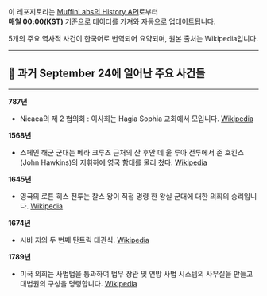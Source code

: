 

이 레포지토리는 [MuffinLabs의 History API](https://history.muffinlabs.com/date)로부터  
**매일 00:00(KST)** 기준으로 데이터를 가져와 자동으로 업데이트됩니다.

5개의 주요 역사적 사건이 한국어로 번역되어 요약되며, 원본 출처는 Wikipedia입니다.

---

## 📅 과거 **September 24**에 일어난 주요 사건들

---
**787년**
- Nicaea의 제 2 협의회 : 이사회는 Hagia Sophia 교회에서 모입니다.  [Wikipedia](https://wikipedia.org/wiki/Second_Council_of_Nicaea)

**1568년**
- 스페인 해군 군대는 베라 크루즈 근처의 산 후안 데 울 루아 전투에서 존 호킨스 (John Hawkins)의 지휘하에 영국 함대를 물리 쳤다.  [Wikipedia](https://wikipedia.org/wiki/Battle_of_San_Juan_de_Ul%C3%BAa_(1568))

**1645년**
- 영국의 로튼 히스 전투는 찰스 왕이 직접 명령 한 왕실 군대에 대한 의회의 승리입니다.  [Wikipedia](https://wikipedia.org/wiki/Battle_of_Rowton_Heath)

**1674년**
- 시바 지의 두 번째 탄트릭 대관식.  [Wikipedia](https://wikipedia.org/wiki/Shivaji)

**1789년**
- 미국 의회는 사법법을 통과하여 법무 장관 및 연방 사법 시스템의 사무실을 만들고 대법원의 구성을 명령합니다.  [Wikipedia](https://wikipedia.org/wiki/Judiciary_Act_of_1789)
